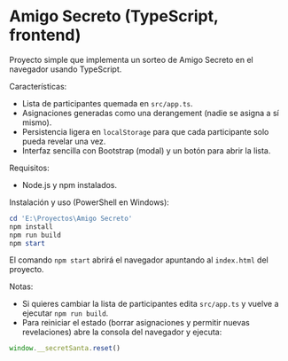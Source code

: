 # Amigo Secreto (TypeScript, frontend)

Proyecto simple que implementa un sorteo de Amigo Secreto en el navegador usando TypeScript.

Características:
- Lista de participantes quemada en `src/app.ts`.
- Asignaciones generadas como una derangement (nadie se asigna a sí mismo).
- Persistencia ligera en `localStorage` para que cada participante solo pueda revelar una vez.
- Interfaz sencilla con Bootstrap (modal) y un botón para abrir la lista.

Requisitos:
- Node.js y npm instalados.

Instalación y uso (PowerShell en Windows):

```powershell
cd 'E:\Proyectos\Amigo Secreto'
npm install
npm run build
npm start
```

El comando `npm start` abrirá el navegador apuntando al `index.html` del proyecto.

Notas:
- Si quieres cambiar la lista de participantes edita `src/app.ts` y vuelve a ejecutar `npm run build`.
- Para reiniciar el estado (borrar asignaciones y permitir nuevas revelaciones) abre la consola del navegador y ejecuta:

```js
window.__secretSanta.reset()
```
